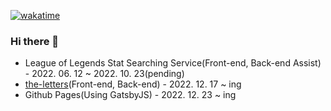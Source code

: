 [![wakatime](https://wakatime.com/badge/user/f8db2073-2886-4163-b659-ea3b1fab998a.svg)](https://wakatime.com/@f8db2073-2886-4163-b659-ea3b1fab998a)

### Hi there 👋
* League of Legends Stat Searching Service(Front-end, Back-end Assist) - 2022. 06. 12 ~ 2022. 10. 23(pending)
* [the-letters](https://github.com/monegit/the-letters)(Front-end, Back-end) - 2022. 12. 17 ~ ing
* Github Pages(Using GatsbyJS) - 2022. 12. 23 ~ ing

